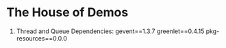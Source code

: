 # The House of Demos

1. Thread and Queue
   Dependencies:
    gevent==1.3.7
    greenlet==0.4.15
    pkg-resources==0.0.0
